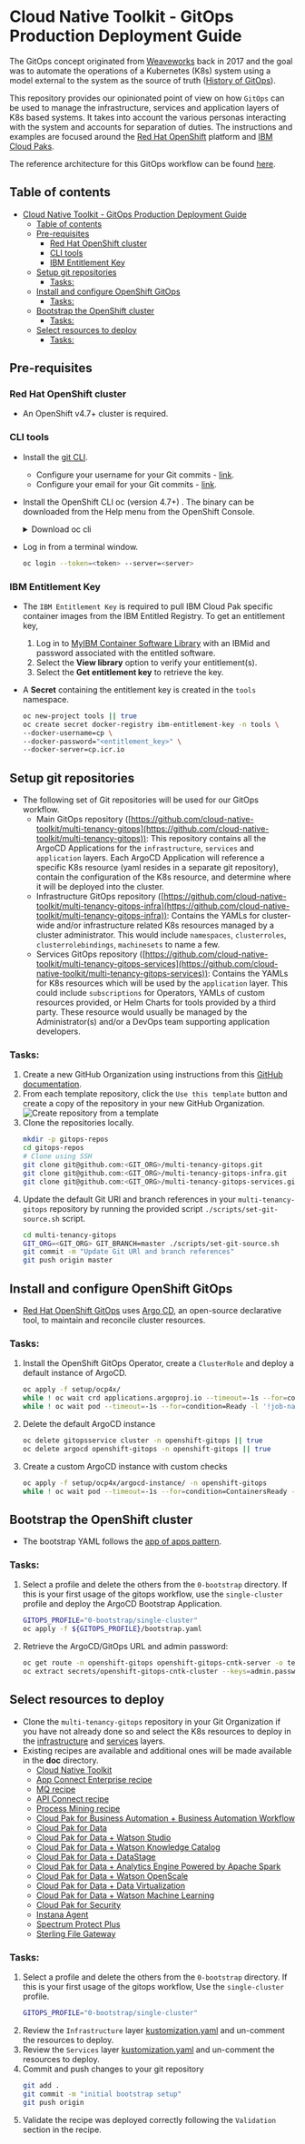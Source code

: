# Cloud Native Toolkit - GitOps Production Deployment Guide

The GitOps concept originated from [Weaveworks](https://www.weave.works/) back in 2017 and the goal was to automate the operations of a Kubernetes (K8s) system using a model external to the system as the source of truth ([History of GitOps](https://www.weave.works/blog/the-history-of-gitops)).

This repository provides our opinionated point of view on how `GitOps` can be used to manage the infrastructure, services and application layers of K8s based systems.  It takes into account the various personas interacting with the system and accounts for separation of duties.  The instructions and examples are focused around the [Red Hat OpenShift](https://cloud.redhat.com/learn/what-is-openshift) platform and [IBM Cloud Paks](https://www.ibm.com/cloud/paks).

The reference architecture for this GitOps workflow can be found [here](https://cloudnativetoolkit.dev/adopting/use-cases/gitops/gitops-ibm-cloud-paks/).


## Table of contents
- [Cloud Native Toolkit - GitOps Production Deployment Guide](#cloud-native-toolkit---gitops-production-deployment-guide)
  - [Table of contents](#table-of-contents)
  - [Pre-requisites](#pre-requisites)
    - [Red Hat OpenShift cluster](#red-hat-openshift-cluster)
    - [CLI tools](#cli-tools)
    - [IBM Entitlement Key](#ibm-entitlement-key)
  - [Setup git repositories](#setup-git-repositories)
    - [Tasks:](#tasks)
  - [Install and configure OpenShift GitOps](#install-and-configure-openshift-gitops)
    - [Tasks:](#tasks-1)
  - [Bootstrap the OpenShift cluster](#bootstrap-the-openshift-cluster)
    - [Tasks:](#tasks-2)
  - [Select resources to deploy](#select-resources-to-deploy)
    - [Tasks:](#tasks-3)


## Pre-requisites

### Red Hat OpenShift cluster
- An OpenShift v4.7+ cluster is required.

### CLI tools
- Install the [git CLI](https://github.com/git-guides/install-git).
    - Configure your username for your Git commits - [link](https://docs.github.com/en/get-started/getting-started-with-git/setting-your-username-in-git).
    - Configure your email for your Git commits - [link](https://docs.github.com/en/account-and-profile/setting-up-and-managing-your-github-user-account/managing-email-preferences/setting-your-commit-email-address).
- Install the OpenShift CLI oc (version 4.7+) .  The binary can be downloaded from the Help menu from the OpenShift Console.
    <details>
    <summary>Download oc cli</summary>

    ![oc cli](doc/images/oc-cli.png)
    </details>
- Log in from a terminal window.
    ```bash
    oc login --token=<token> --server=<server>
    ```

### IBM Entitlement Key
- The `IBM Entitlement Key` is required to pull IBM Cloud Pak specific container images from the IBM Entitled Registry.  To get an entitlement key,

    1. Log in to [MyIBM Container Software Library](https://myibm.ibm.com/products-services/containerlibrary) with an IBMid and password associated with the entitled software.
    2. Select the **View library** option to verify your entitlement(s).
    3. Select the **Get entitlement key** to retrieve the key.

- A **Secret** containing the entitlement key is created in the `tools` namespace.

    ```bash
    oc new-project tools || true
    oc create secret docker-registry ibm-entitlement-key -n tools \
    --docker-username=cp \
    --docker-password="<entitlement_key>" \
    --docker-server=cp.icr.io
    ```

## Setup git repositories
- The following set of Git repositories will be used for our GitOps workflow.
    - Main GitOps repository ([https://github.com/cloud-native-toolkit/multi-tenancy-gitops](https://github.com/cloud-native-toolkit/multi-tenancy-gitops)): This repository contains all the ArgoCD Applications for  the `infrastructure`, `services` and `application` layers.  Each ArgoCD Application will reference a specific K8s resource (yaml resides in a separate git repository), contain the configuration of the K8s resource, and determine where it will be deployed into the cluster.
    - Infrastructure GitOps repository ([https://github.com/cloud-native-toolkit/multi-tenancy-gitops-infra](https://github.com/cloud-native-toolkit/multi-tenancy-gitops-infra)): Contains the YAMLs for cluster-wide and/or infrastructure related K8s resources managed by a cluster administrator.  This would include `namespaces`, `clusterroles`, `clusterrolebindings`, `machinesets` to name a few.
    - Services GitOps repository ([https://github.com/cloud-native-toolkit/multi-tenancy-gitops-services](https://github.com/cloud-native-toolkit/multi-tenancy-gitops-services)): Contains the YAMLs for K8s resources which will be used by the `application` layer.  This could include `subscriptions` for Operators, YAMLs of custom resources provided, or Helm Charts for tools provided by a third party.  These resource would usually be managed by the Administrator(s) and/or a DevOps team supporting application developers.

### Tasks:
1. Create a new GitHub Organization using instructions from this [GitHub documentation](https://docs.github.com/en/organizations/collaborating-with-groups-in-organizations/creating-a-new-organization-from-scratch).
2. From each template repository, click the `Use this template` button and create a copy of the repository in your new GitHub Organization.
    ![Create repository from a template](doc/images/git-repo-template-button.png)
3. Clone the repositories locally.
    ```bash
    mkdir -p gitops-repos
    cd gitops-repos
    # Clone using SSH
    git clone git@github.com:<GIT_ORG>/multi-tenancy-gitops.git
    git clone git@github.com:<GIT_ORG>/multi-tenancy-gitops-infra.git
    git clone git@github.com:<GIT_ORG>/multi-tenancy-gitops-services.git
    ```
3. Update the default Git URl and branch references in your `multi-tenancy-gitops` repository by running the provided script `./scripts/set-git-source.sh` script.
    ```bash
    cd multi-tenancy-gitops
    GIT_ORG=<GIT_ORG> GIT_BRANCH=master ./scripts/set-git-source.sh
    git commit -m "Update Git URl and branch references"
    git push origin master
    ```


## Install and configure OpenShift GitOps
- [Red Hat OpenShift GitOps](https://docs.openshift.com/container-platform/4.7/cicd/gitops/understanding-openshift-gitops.html) uses [Argo CD](https://argoproj.github.io/argo-cd/), an open-source declarative tool, to maintain and reconcile cluster resources.

### Tasks:
1. Install the OpenShift GitOps Operator, create a `ClusterRole` and deploy a default instance of ArgoCD.
    ```bash
    oc apply -f setup/ocp4x/
    while ! oc wait crd applications.argoproj.io --timeout=-1s --for=condition=Established  2>/dev/null; do sleep 30; done
    while ! oc wait pod --timeout=-1s --for=condition=Ready -l '!job-name' -n openshift-gitops > /dev/null; do sleep 30; done
    ```
1. Delete the default ArgoCD instance
    ```bash
    oc delete gitopsservice cluster -n openshift-gitops || true
    oc delete argocd openshift-gitops -n openshift-gitops || true
    ```
1. Create a custom ArgoCD instance with custom checks
    ```bash
    oc apply -f setup/ocp4x/argocd-instance/ -n openshift-gitops
    while ! oc wait pod --timeout=-1s --for=condition=ContainersReady -l app.kubernetes.io/name=openshift-gitops-cntk-server -n openshift-gitops > /dev/null; do sleep 30; done
    ```


## Bootstrap the OpenShift cluster
- The bootstrap YAML follows the [app of apps pattern](https://argoproj.github.io/argo-cd/operator-manual/cluster-bootstrapping/#app-of-apps-pattern).

### Tasks:
1. Select a profile and delete the others from the `0-bootstrap` directory.  If this is your first usage of the gitops workflow, use the `single-cluster` profile and deploy the ArgoCD Bootstrap Application.
    ```bash
    GITOPS_PROFILE="0-bootstrap/single-cluster"
    oc apply -f ${GITOPS_PROFILE}/bootstrap.yaml
    ```
2. Retrieve the ArgoCD/GitOps URL and admin password:
    ```bash
    oc get route -n openshift-gitops openshift-gitops-cntk-server -o template --template='https://{{.spec.host}}'
    oc extract secrets/openshift-gitops-cntk-cluster --keys=admin.password -n openshift-gitops --to=-
    ```


## Select resources to deploy
- Clone the `multi-tenancy-gitops` repository in your Git Organization if you have not already done so and select the K8s resources to deploy in the [infrastructure](0-bootstrap/single-cluster/1-infra/kustomization.yaml) and [services](0-bootstrap/single-cluster/2-services/kustomization.yaml) layers.
- Existing recipes are available and additional ones will be made available in the **doc** directory.
    - [Cloud Native Toolkit](doc/cloud-native-toolkit-recipe.md)
    - [App Connect Enterprise recipe](doc/ace-recipe.md)
    - [MQ recipe](doc/mq-recipe.md)
    - [API Connect recipe](doc/apic-recipe.md)
    - [Process Mining recipe](doc/process-mining-recipe.md)
    - [Cloud Pak for Business Automation + Business Automation Workflow](doc/cp4ba-baw-recipe.md)
    - [Cloud Pak for Data](doc/cp4d-platform-recipe.md)
    - [Cloud Pak for Data + Watson Studio](doc/cp4d-ws-recipe.md)
    - [Cloud Pak for Data + Watson Knowledge Catalog](doc/cp4d-wkc-recipe.md)
    - [Cloud Pak for Data + DataStage](doc/cp4d-ds-recipe.md)
    - [Cloud Pak for Data + Analytics Engine Powered by Apache Spark](doc/cp4d-aespark-recipe.md)
    - [Cloud Pak for Data + Watson OpenScale](doc/cp4d-wos-recipe.md)
    - [Cloud Pak for Data + Data Virtualization](doc/cp4d-dv-recipe.md)
    - [Cloud Pak for Data + Watson Machine Learning](doc/cp4d-wml-recipe.md)
    - [Cloud Pak for Security](doc/cp4s-recipe.md)
    - [Instana Agent](doc/instana-recipe.md)
    - [Spectrum Protect Plus](doc/spp-recipe.md)
    - [Sterling File Gateway](doc/sfg-recipe.md)

### Tasks:
1. Select a profile and delete the others from the `0-bootstrap` directory.  If this is your first usage of the gitops workflow, Use the `single-cluster` profile.
    ```bash
    GITOPS_PROFILE="0-bootstrap/single-cluster"
    ```
2. Review the `Infrastructure` layer [kustomization.yaml](0-bootstrap/single-cluster/1-infra/kustomization.yaml) and un-comment the resources to deploy.
3. Review the `Services` layer [kustomization.yaml](0-bootstrap/single-cluster/2-services/kustomization.yaml) and un-comment the resources to deploy.
4. Commit and push changes to your git repository
    ```bash
    git add .
    git commit -m "initial bootstrap setup"
    git push origin
    ```
5. Validate the recipe was deployed correctly following the `Validation` section in the recipe.
